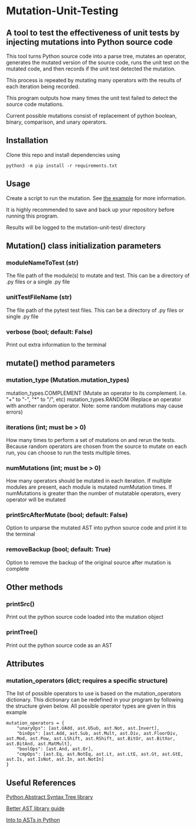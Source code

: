 # Mutation-Unit-Testing
## A tool to test the effectiveness of unit tests by injecting mutations into Python source code

This tool turns Python source code into a parse tree, mutates an operator, generates the mutated version of the source code, runs the unit test on the mutated code, and then records if the unit test detected the mutation.

This process is repeated by mutating many operators with the results of each iteration being recorded.

This program outputs how many times the unit test failed to detect the source code mutations.

Current possible mutations consist of replacement of python boolean, binary, comparison, and unary operators.

## Installation
Clone this repo and install dependencies using
```
python3 -m pip install -r requirements.txt
```

## Usage
Create a script to run the mutation. See [the example](example/mutate-example.py) for more information.

It is highly recommended to save and back up your repository before running this program.

Results will be logged to the mutation-unit-test/ directory


## Mutation() class initialization parameters
### moduleNameToTest (str)
The file path of the module(s) to mutate and test. This can be a directory of .py files or a single .py file

### unitTestFileName (str)
The file path of the pytest test files. This can be a directory of .py files or single .py file

### verbose (bool; default: False)
Print out extra information to the terminal


## mutate() method parameters
### mutation_type (Mutation.mutation_types)
mutation_types.COMPLEMENT (Mutate an operator to its complement. I.e. "+" to "-", "*" to "/", etc)
mutation_types.RANDOM (Replace an operator with another random operator. Note: some random mutations may cause errors)

### iterations (int; must be > 0)
How many times to perform a set of mutations on and rerun the tests. Because random operators are chosen from the source to mutate on each run, you can choose to run the tests multiple times.

### numMutations (int; must be > 0)
How many operators should be mutated in each iteration.
If multiple modules are present, each module is mutated numMutation times.
If numMutations is greater than the number of mutatable operators, every operator will be mutated

### printSrcAfterMutate (bool; default: False)
Option to unparse the mutated AST into python source code and print it to the terminal

### removeBackup (bool; default: True)
Option to remove the backup of the original source after mutation is complete

## Other methods
### printSrc()
Print out the python source code loaded into the mutation object

### printTree()
Print out the python source code as an AST

## Attributes
### mutation_operators (dict; requires a specific structure)
The list of possible operators to use is based on the mutation_operators dictionary. This dictionary can be redefined in your program by following the structure given below. All possible operator types are given in this example
```
mutation_operators = {
    "unaryOps": [ast.UAdd, ast.USub, ast.Not, ast.Invert],
    "binOps": [ast.Add, ast.Sub, ast.Mult, ast.Div, ast.FloorDiv, ast.Mod, ast.Pow, ast.LShift, ast.RShift, ast.BitOr, ast.BitXor, ast.BitAnd, ast.MatMult],
    "boolOps": [ast.And, ast.Or],
    "cmpOps": [ast.Eq, ast.NotEq, ast.Lt, ast.LtE, ast.Gt, ast.GtE, ast.Is, ast.IsNot, ast.In, ast.NotIn]
}
```
## Useful References
[Python Abstract Syntax Tree library](https://docs.python.org/3/library/ast.html)

[Better AST library guide](https://greentreesnakes.readthedocs.io/en/latest/)

[Into to ASTs in Python](https://pybit.es/articles/ast-intro/)
